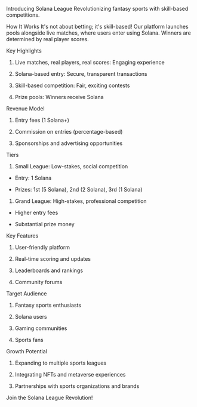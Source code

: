 Introducing Solana League
Revolutionizing fantasy sports with skill-based competitions.

How It Works
It's not about betting; it's skill-based! Our platform launches pools alongside live matches, where users enter using Solana. Winners are determined by real player scores.


Key Highlights

1. Live matches, real players, real scores: Engaging experience

2. Solana-based entry: Secure, transparent transactions

3. Skill-based competition: Fair, exciting contests

4. Prize pools: Winners receive Solana



Revenue Model

1. Entry fees (1 Solana+)

2. Commission on entries (percentage-based)

3. Sponsorships and advertising opportunities

Tiers

1. Small League: Low-stakes, social competition

- Entry: 1 Solana

- Prizes: 1st (5 Solana), 2nd (2 Solana), 3rd (1 Solana)

1. Grand League: High-stakes, professional competition

- Higher entry fees

- Substantial prize money





Key Features

1. User-friendly platform

2. Real-time scoring and updates

3. Leaderboards and rankings

4. Community forums





Target Audience

1. Fantasy sports enthusiasts

2. Solana users

3. Gaming communities

4. Sports fans





Growth Potential

1. Expanding to multiple sports leagues

2. Integrating NFTs and metaverse experiences

3. Partnerships with sports organizations and brands



Join the Solana League Revolution!
